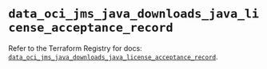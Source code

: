 # `data_oci_jms_java_downloads_java_license_acceptance_record`

Refer to the Terraform Registry for docs: [`data_oci_jms_java_downloads_java_license_acceptance_record`](https://registry.terraform.io/providers/hashicorp/oci/7.19.0/docs/data-sources/jms_java_downloads_java_license_acceptance_record).

